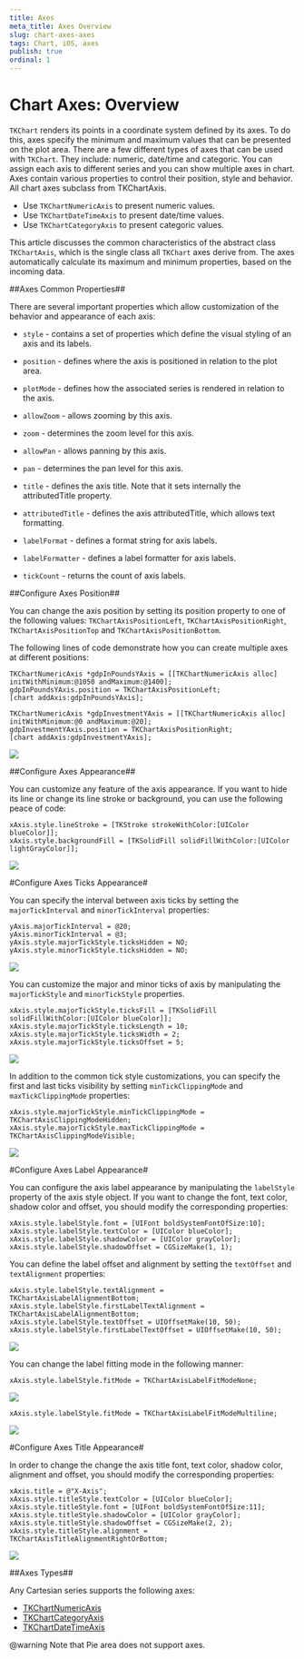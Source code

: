 ```yaml
---
title: Axes
meta_title: Axes Overview
slug: chart-axes-axes
tags: Chart, iOS, axes
publish: true
ordinal: 1
---
```


# Chart Axes: Overview

<code>TKChart</code> renders its points in a coordinate system defined by its axes. To do this, axes specify the minimum and maximum values that can be presented on the plot area. There are a few different types of axes that can be used with <code>TKChart</code>. They include: numeric, date/time and categoric. You can assign each axis to different series and you can show multiple axes in chart. Axes contain various properties to control their position, style and behavior. All chart axes subclass from TKChartAxis.

- Use <code>TKChartNumericAxis</code> to present numeric values.
- Use <code>TKChartDateTimeAxis</code> to present date/time values.
- Use <code>TKChartCategoryAxis</code> to present categoric values.

This article discusses the common characteristics of the abstract class <code>TKChartAxis</code>, which is the single class all <code>TKChart</code> axes derive from. The axes automatically calculate its maximum and minimum properties, based on the incoming data. 

##Axes Common Properties##

There are several important properties which allow customization of the behavior and appearance of each axis:

- <code>style</code> - contains a set of properties which define the visual styling of an axis and its labels.

- <code>position</code> - defines where the axis is positioned in relation to the plot area.

- <code>plotMode</code> - defines how the associated series is rendered in relation to the axis. 

- <code>allowZoom</code> - allows zooming by this axis.

- <code>zoom</code> - determines the zoom level for this axis.

- <code>allowPan</code> - allows panning by this axis.

- <code>pan</code> - determines the pan level for this axis.

- <code>title</code> - defines the axis title. Note that it sets internally the attributedTitle property.

- <code>attributedTitle</code> - defines the axis attributedTitle, which allows text formatting.

- <code>labelFormat</code> - defines a format string for axis labels.

- <code>labelFormatter</code> - defines a label formatter for axis labels.

- <code>tickCount</code> - returns the count of axis labels.

##Configure Axes Position##

You can change the axis position by setting its position property to one of the following values:
<code>TKChartAxisPositionLeft</code>, <code>TKChartAxisPositionRight</code>, <code>TKChartAxisPositionTop</code> and <code>TKChartAxisPositionBottom</code>.

The following lines of code demonstrate how you can create multiple axes at different positions:

    TKChartNumericAxis *gdpInPoundsYAxis = [[TKChartNumericAxis alloc] initWithMinimum:@1050 andMaximum:@1400];
    gdpInPoundsYAxis.position = TKChartAxisPositionLeft;
    [chart addAxis:gdpInPoundsYAxis];

    TKChartNumericAxis *gdpInvestmentYAxis = [[TKChartNumericAxis alloc] initWithMinimum:@0 andMaximum:@20];
    gdpInvestmentYAxis.position = TKChartAxisPositionRight;
    [chart addAxis:gdpInvestmentYAxis];

<img src="../images/chart-axes-types009.png"/>

##Configure Axes Appearance##

You can customize any feature of the axis appearance. If you want to hide its line or change its line stroke or background, you can use the following peace of code:

    xAxis.style.lineStroke = [TKStroke strokeWithColor:[UIColor blueColor]];
    xAxis.style.backgroundFill = [TKSolidFill solidFillWithColor:[UIColor lightGrayColor]];

<img src="../images/chart-axes-types001.png"/>

#Configure Axes Ticks Appearance#

You can specify the interval between axis ticks by setting the <code>majorTickInterval</code> and <code>minorTickInterval</code> properties:

    yAxis.majorTickInterval = @20;
    yAxis.minorTickInterval = @3;
    yAxis.style.majorTickStyle.ticksHidden = NO;
    yAxis.style.minorTickStyle.ticksHidden = NO;

<img src="../images/chart-axes-types008.png"/>

You can customize the major and minor ticks of axis by manipulating the <code>majorTickStyle</code> and <code>minorTickStyle</code> properties. 

    xAxis.style.majorTickStyle.ticksFill = [TKSolidFill solidFillWithColor:[UIColor blueColor]];
    xAxis.style.majorTickStyle.ticksLength = 10;
    xAxis.style.majorTickStyle.ticksWidth = 2;
    xAxis.style.majorTickStyle.ticksOffset = 5;

<img src="../images/chart-axes-types002.png"/>

In addition to the common tick style customizations, you can specify the first and last ticks visibility by setting <code>minTickClippingMode</code> and <code>maxTickClippingMode</code> properties:

	xAxis.style.majorTickStyle.minTickClippingMode = TKChartAxisClippingModeHidden;
	xAxis.style.majorTickStyle.maxTickClippingMode = TKChartAxisClippingModeVisible;

<img src="../images/chart-axes-types003.png"/>

#Configure Axes Label Appearance#

You can configure the axis label appearance by manipulating the <code>labelStyle</code> property of the axis style object. If you want to change the font, text color, shadow color and offset, you should modify the corresponding properties:

    xAxis.style.labelStyle.font = [UIFont boldSystemFontOfSize:10];
    xAxis.style.labelStyle.textColor = [UIColor blueColor];
    xAxis.style.labelStyle.shadowColor = [UIColor grayColor];
    xAxis.style.labelStyle.shadowOffset = CGSizeMake(1, 1);

You can define the label offset and alignment by setting the <code>textOffset</code> and <code>textAlignment</code> properties:

    xAxis.style.labelStyle.textAlignment = TKChartAxisLabelAlignmentBottom;
    xAxis.style.labelStyle.firstLabelTextAlignment = TKChartAxisLabelAlignmentBottom;
    xAxis.style.labelStyle.textOffset = UIOffsetMake(10, 50);
    xAxis.style.labelStyle.firstLabelTextOffset = UIOffsetMake(10, 50);

<img src="../images/chart-axes-types004.png"/>

You can change the label fitting mode in the following manner:

    xAxis.style.labelStyle.fitMode = TKChartAxisLabelFitModeNone;

<img src="../images/chart-axes-types005.png"/>

    xAxis.style.labelStyle.fitMode = TKChartAxisLabelFitModeMultiline;

<img src="../images/chart-axes-types006.png"/>

#Configure Axes Title Appearance#

In order to change the change the axis title font, text color, shadow color, alignment and offset, you should modify the corresponding properties:

    xAxis.title = @"X-Axis";
    xAxis.style.titleStyle.textColor = [UIColor blueColor];
    xAxis.style.titleStyle.font = [UIFont boldSystemFontOfSize:11];
    xAxis.style.titleStyle.shadowColor = [UIColor grayColor];
    xAxis.style.titleStyle.shadowOffset = CGSizeMake(2, 2);
    xAxis.style.titleStyle.alignment = TKChartAxisTitleAlignmentRightOrBottom;

<img src="../images/chart-axes-types007.png"/>

##Axes Types##

Any Cartesian series supports the following axes: 

- [TKChartNumericAxis](numeric)
- [TKChartCategoryAxis](categoric)
- [TKChartDateTimeAxis](datetime)

@warning Note that Pie area does not support axes.

